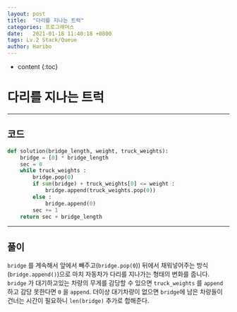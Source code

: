 ```yaml
---
layout: post
title:  "다리를 지나는 트럭"
categories: 프로그래머스
date:   2021-01-18 11:40:18 +0800
tags: Lv.2 Stack/Queue
author: Haribo
---
```


* content
{:toc}
# 다리를 지나는 트럭

---

## 코드

```python
def solution(bridge_length, weight, truck_weights):
    bridge = [0] * bridge_length
    sec = 0
    while truck_weights :
        bridge.pop(0)
        if sum(bridge) + truck_weights[0] <= weight :
            bridge.append(truck_weights.pop(0))
        else :
            bridge.append(0)
        sec += 1
    return sec + bridge_length
```

---









## 풀이

`bridge` 를 계속해서 앞에서 빼주고(`bridge.pop(0`)) 뒤에서 채워넣어주는 방식(`bridge.append()`)으로 마치 자동차가 다리를 지나가는 형태의 변화를 줍니다. `bridge` 가 대기하고있는 차량의 무게를 감당할 수 있으면 `truck_weights` 를 `append` 하고 감당 못한다면 `0` 을 `append`. 더이상 대기차량이 없으면  `bridge`에 남은 차량들이 건너는 시간이 필요하니 `len(bridge)` 추가로 합해준다.
